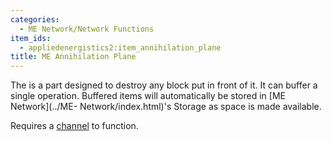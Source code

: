```yaml
---
categories:
  - ME Network/Network Functions
item_ids:
  - appliedenergistics2:item_annihilation_plane
title: ME Annihilation Plane
---
```


The <ItemLink id="appliedenergistics2:item_annihilation_plane"/> is a
part designed to destroy any block put in front of it. It can buffer a single
operation. Buffered items will automatically be stored in [ME Network](../ME-
Network/index.html)'s Storage as space is made available.

Requires a [channel](../../channels.md) to function.

<RecipeFor id="appliedenergistics2:item_annihilation_plane" />
